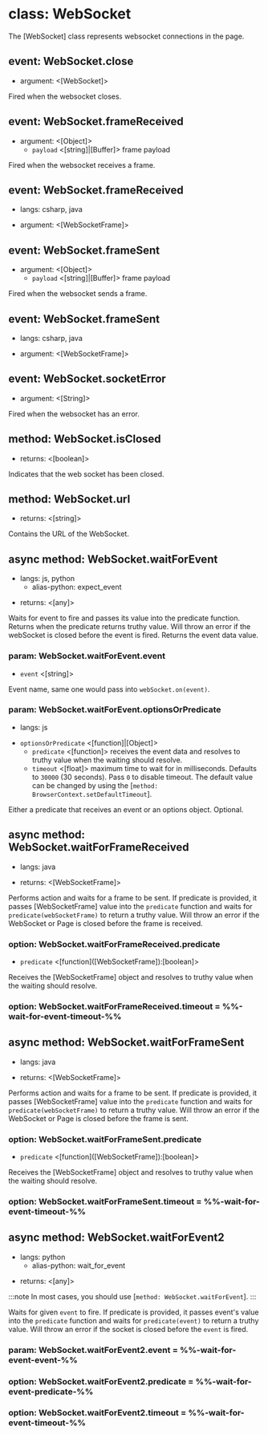 # class: WebSocket

The [WebSocket] class represents websocket connections in the page.

## event: WebSocket.close
- argument: <[WebSocket]>

Fired when the websocket closes.

## event: WebSocket.frameReceived
- argument: <[Object]>
  - `payload` <[string]|[Buffer]> frame payload

Fired when the websocket receives a frame.

## event: WebSocket.frameReceived
* langs: csharp, java
- argument: <[WebSocketFrame]>

## event: WebSocket.frameSent
- argument: <[Object]>
  - `payload` <[string]|[Buffer]> frame payload

Fired when the websocket sends a frame.

## event: WebSocket.frameSent
* langs: csharp, java
- argument: <[WebSocketFrame]>

## event: WebSocket.socketError
- argument: <[String]>

Fired when the websocket has an error.

## method: WebSocket.isClosed
- returns: <[boolean]>

Indicates that the web socket has been closed.

## method: WebSocket.url
- returns: <[string]>

Contains the URL of the WebSocket.

## async method: WebSocket.waitForEvent
* langs: js, python
  - alias-python: expect_event
- returns: <[any]>

Waits for event to fire and passes its value into the predicate function. Returns when the predicate returns truthy
value. Will throw an error if the webSocket is closed before the event is fired. Returns the event data value.

### param: WebSocket.waitForEvent.event
- `event` <[string]>

Event name, same one would pass into `webSocket.on(event)`.

### param: WebSocket.waitForEvent.optionsOrPredicate
* langs: js
- `optionsOrPredicate` <[function]|[Object]>
  - `predicate` <[function]> receives the event data and resolves to truthy value when the waiting should resolve.
  - `timeout` <[float]> maximum time to wait for in milliseconds. Defaults to `30000` (30 seconds). Pass `0` to disable timeout. The default value can be changed by using the [`method: BrowserContext.setDefaultTimeout`].

Either a predicate that receives an event or an options object. Optional.

## async method: WebSocket.waitForFrameReceived
* langs: java
- returns: <[WebSocketFrame]>

Performs action and waits for a frame to be sent. If predicate is provided, it passes
[WebSocketFrame] value into the `predicate` function and waits for `predicate(webSocketFrame)` to return a truthy value.
Will throw an error if the WebSocket or Page is closed before the frame is received.

### option: WebSocket.waitForFrameReceived.predicate
- `predicate` <[function]\([WebSocketFrame]\):[boolean]>

Receives the [WebSocketFrame] object and resolves to truthy value when the waiting should resolve.

### option: WebSocket.waitForFrameReceived.timeout = %%-wait-for-event-timeout-%%

## async method: WebSocket.waitForFrameSent
* langs: java
- returns: <[WebSocketFrame]>

Performs action and waits for a frame to be sent. If predicate is provided, it passes
[WebSocketFrame] value into the `predicate` function and waits for `predicate(webSocketFrame)` to return a truthy value.
Will throw an error if the WebSocket or Page is closed before the frame is sent.

### option: WebSocket.waitForFrameSent.predicate
- `predicate` <[function]\([WebSocketFrame]\):[boolean]>

Receives the [WebSocketFrame] object and resolves to truthy value when the waiting should resolve.

### option: WebSocket.waitForFrameSent.timeout = %%-wait-for-event-timeout-%%

## async method: WebSocket.waitForEvent2
* langs: python
  - alias-python: wait_for_event
- returns: <[any]>

:::note
In most cases, you should use [`method: WebSocket.waitForEvent`].
:::

Waits for given `event` to fire. If predicate is provided, it passes
event's value into the `predicate` function and waits for `predicate(event)` to return a truthy value.
Will throw an error if the socket is closed before the `event` is fired.

### param: WebSocket.waitForEvent2.event = %%-wait-for-event-event-%%
### option: WebSocket.waitForEvent2.predicate = %%-wait-for-event-predicate-%%
### option: WebSocket.waitForEvent2.timeout = %%-wait-for-event-timeout-%%
